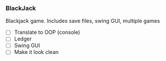 ### BlackJack
Blackjack game. Includes save files, 
swing GUI, multiple games
- [ ] Translate to OOP (console)
- [ ] Ledger
- [ ] Swing GUI
- [ ] Make it look clean